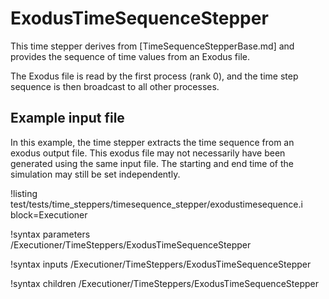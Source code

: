 # ExodusTimeSequenceStepper

This time stepper derives from [TimeSequenceStepperBase.md] and provides the
sequence of time values from an Exodus file.

The Exodus file is read by the first process (rank 0), and the time step sequence is then broadcast to all other processes.

## Example input file

In this example, the time stepper extracts the time sequence from an exodus output file. This exodus file may not necessarily have been generated using the same input file. The starting and end time of the simulation may still be set independently.

!listing test/tests/time_steppers/timesequence_stepper/exodustimesequence.i block=Executioner

!syntax parameters /Executioner/TimeSteppers/ExodusTimeSequenceStepper

!syntax inputs /Executioner/TimeSteppers/ExodusTimeSequenceStepper

!syntax children /Executioner/TimeSteppers/ExodusTimeSequenceStepper
